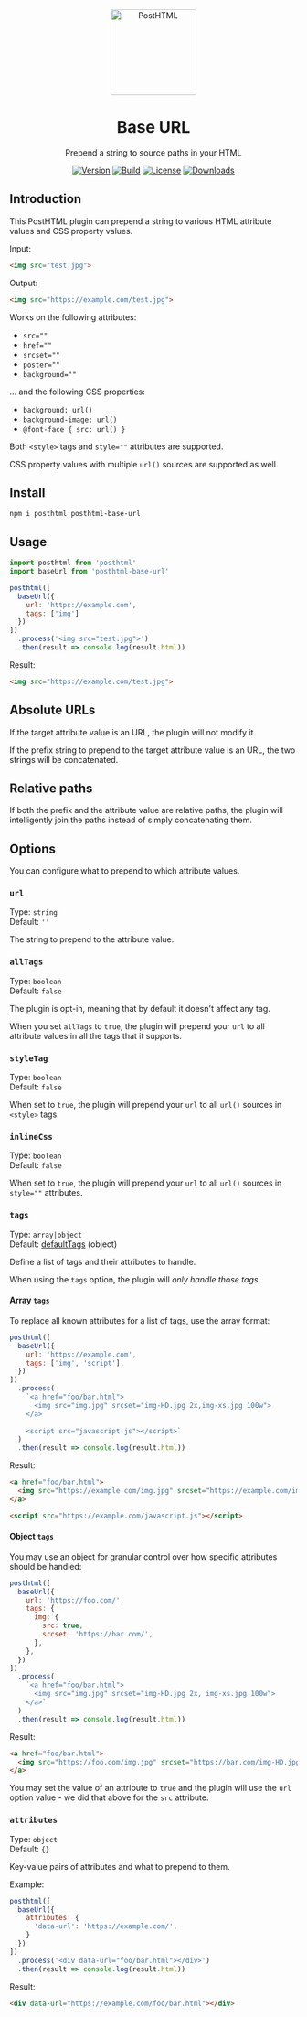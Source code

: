 <div align="center">
  <img width="150" height="150" alt="PostHTML" src="https://posthtml.github.io/posthtml/logo.svg">
  <h1>Base URL</h1>
  <p>Prepend a string to source paths in your HTML</p>

  [![Version][npm-version-shield]][npm]
  [![Build][github-ci-shield]][github-ci]
  [![License][license-shield]][license]
  [![Downloads][npm-stats-shield]][npm-stats]
</div>

## Introduction

This PostHTML plugin can prepend a string to various HTML attribute values and CSS property values.

Input:

```html
<img src="test.jpg">
```

Output:

```html
<img src="https://example.com/test.jpg">
```

Works on the following attributes:

- `src=""`
- `href=""`
- `srcset=""`
- `poster=""`
- `background=""`

... and the following CSS properties:

- `background: url()`
- `background-image: url()`
- `@font-face { src: url() }`

Both `<style>` tags and `style=""` attributes are supported.

CSS property values with multiple `url()` sources are supported as well.

## Install

```
npm i posthtml posthtml-base-url
```

## Usage

```js
import posthtml from 'posthtml'
import baseUrl from 'posthtml-base-url'

posthtml([
  baseUrl({
    url: 'https://example.com', 
    tags: ['img']
  })
])
  .process('<img src="test.jpg">')
  .then(result => console.log(result.html))
```

Result:

```html
<img src="https://example.com/test.jpg">
```

## Absolute URLs

If the target attribute value is an URL, the plugin will not modify it.

If the prefix string to prepend to the target attribute value is an URL, the two strings will be concatenated.

## Relative paths

If both the prefix and the attribute value are relative paths, the plugin will intelligently join the paths instead of simply concatenating them.

## Options

You can configure what to prepend to which attribute values.

### `url`

Type: `string`\
Default: `''`

The string to prepend to the attribute value.

### `allTags`

Type: `boolean`\
Default: `false`

The plugin is opt-in, meaning that by default it doesn't affect any tag.

When you set `allTags` to `true`, the plugin will prepend your `url` to all attribute values in all the tags that it supports.

### `styleTag`

Type: `boolean`\
Default: `false`

When set to `true`, the plugin will prepend your `url` to all `url()` sources in `<style>` tags.

### `inlineCss`

Type: `boolean`\
Default: `false`

When set to `true`, the plugin will prepend your `url` to all `url()` sources in `style=""` attributes.

### `tags`

Type: `array|object`\
Default: [defaultTags](./lib/index.js) (object)

Define a list of tags and their attributes to handle.

When using the `tags` option, the plugin will _only handle those tags_.

#### Array `tags`

To replace all known attributes for a list of tags, use the array format:

```js
posthtml([
  baseUrl({
    url: 'https://example.com',
    tags: ['img', 'script'],
  })
])
  .process(
    `<a href="foo/bar.html">
      <img src="img.jpg" srcset="img-HD.jpg 2x,img-xs.jpg 100w">
    </a>
    
    <script src="javascript.js"></script>`
  )
  .then(result => console.log(result.html))
```

Result:

```html
<a href="foo/bar.html">
  <img src="https://example.com/img.jpg" srcset="https://example.com/img-HD.jpg 2x, https://example.com/img-xs.jpg 100w">
</a>

<script src="https://example.com/javascript.js"></script>
```

#### Object `tags`

You may use an object for granular control over how specific attributes should be handled:

```js
posthtml([
  baseUrl({
    url: 'https://foo.com/',
    tags: {
      img: {
        src: true,
        srcset: 'https://bar.com/',
      },
    },
  })
])
  .process(
    `<a href="foo/bar.html">
      <img src="img.jpg" srcset="img-HD.jpg 2x, img-xs.jpg 100w">
    </a>`
  )
  .then(result => console.log(result.html))
```

Result:

```html
<a href="foo/bar.html">
  <img src="https://foo.com/img.jpg" srcset="https://bar.com/img-HD.jpg 2x, https://bar.com/img-xs.jpg 100w">
</a>
```

You may set the value of an attribute to `true` and the plugin will use the `url` option value - we did that above for the `src` attribute.

### `attributes`

Type: `object`\
Default: `{}`

Key-value pairs of attributes and what to prepend to them.

Example:

```js
posthtml([
  baseUrl({
    attributes: {
      'data-url': 'https://example.com/',
    }
  })
])
  .process('<div data-url="foo/bar.html"></div>')
  .then(result => console.log(result.html))
```

Result:

```html
<div data-url="https://example.com/foo/bar.html"></div>
```

[npm]: https://www.npmjs.com/package/posthtml-base-url
[npm-version-shield]: https://img.shields.io/npm/v/posthtml-base-url.svg
[npm-stats]: http://npm-stat.com/charts.html?package=posthtml-base-url
[npm-stats-shield]: https://img.shields.io/npm/dt/posthtml-base-url.svg
[github-ci]: https://github.com/posthtml/posthtml-base-url/actions/workflows/nodejs.yml
[github-ci-shield]: https://github.com/posthtml/posthtml-base-url/actions/workflows/nodejs.yml/badge.svg
[license]: ./LICENSE
[license-shield]: https://img.shields.io/npm/l/posthtml-base-url.svg
